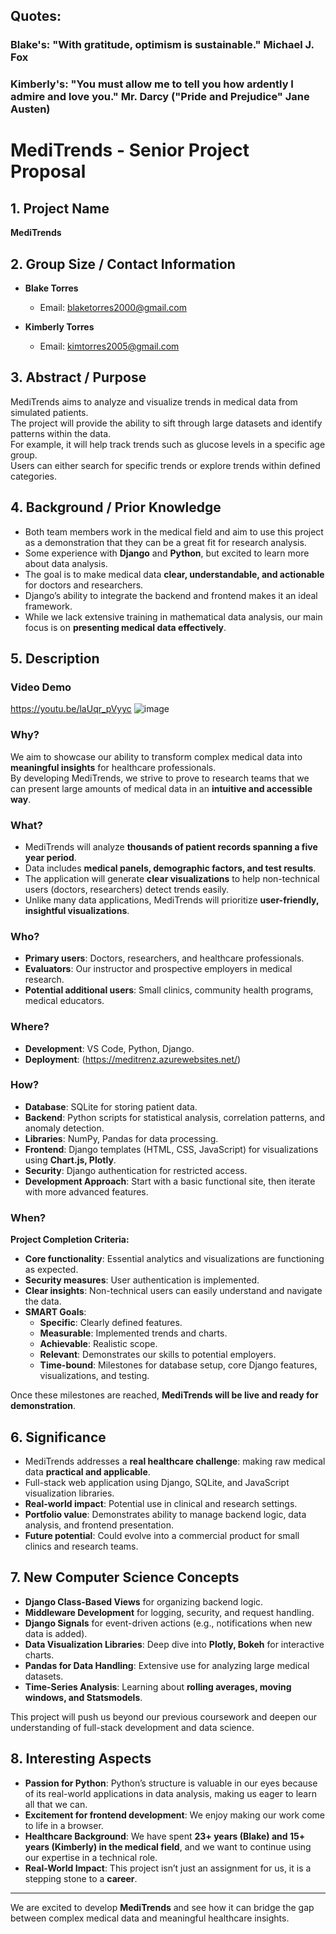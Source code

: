 ## Quotes:
### Blake's: "With gratitude, optimism is sustainable." Michael J. Fox
### Kimberly's: "You must allow me to tell you how ardently I admire and love you." Mr. Darcy ("Pride and Prejudice" Jane Austen)

# MediTrends - Senior Project Proposal

## 1. Project Name
**MediTrends**

## 2. Group Size / Contact Information
- **Blake Torres**  
  - Email: blaketorres2000@gmail.com  

- **Kimberly Torres**  
  - Email: kimtorres2005@gmail.com  

## 3. Abstract / Purpose
MediTrends aims to analyze and visualize trends in medical data from simulated patients.  
The project will provide the ability to sift through large datasets and identify patterns within the data.  
For example, it will help track trends such as glucose levels in a specific age group.  
Users can either search for specific trends or explore trends within defined categories.  

## 4. Background / Prior Knowledge
- Both team members work in the medical field and aim to use this project as a demonstration that they can be a great fit for research analysis.
- Some experience with **Django** and **Python**, but excited to learn more about data analysis.
- The goal is to make medical data **clear, understandable, and actionable** for doctors and researchers.
- Django’s ability to integrate the backend and frontend makes it an ideal framework.
- While we lack extensive training in mathematical data analysis, our main focus is on **presenting medical data effectively**.

## 5. Description

### **Video Demo**
https://youtu.be/laUqr_pVyyc ![image](https://github.com/user-attachments/assets/75a3db15-d200-47c2-aaaf-aea9101ab4e4)

### **Why?**
We aim to showcase our ability to transform complex medical data into **meaningful insights** for healthcare professionals.  
By developing MediTrends, we strive to prove to research teams that we can present large amounts of medical data in an **intuitive and accessible way**.

### **What?**
- MediTrends will analyze **thousands of patient records spanning a five year period**.
- Data includes **medical panels, demographic factors, and test results**.
- The application will generate **clear visualizations** to help non-technical users (doctors, researchers) detect trends easily.
- Unlike many data applications, MediTrends will prioritize **user-friendly, insightful visualizations**.

### **Who?**
- **Primary users**: Doctors, researchers, and healthcare professionals.
- **Evaluators**: Our instructor and prospective employers in medical research.
- **Potential additional users**: Small clinics, community health programs, medical educators.

### **Where?**
- **Development**: VS Code, Python, Django.
- **Deployment**: (https://meditrenz.azurewebsites.net/)

### **How?**
- **Database**: SQLite for storing patient data.
- **Backend**: Python scripts for statistical analysis, correlation patterns, and anomaly detection.
- **Libraries**: NumPy, Pandas for data processing.
- **Frontend**: Django templates (HTML, CSS, JavaScript) for visualizations using **Chart.js, Plotly**.
- **Security**: Django authentication for restricted access.
- **Development Approach**: Start with a basic functional site, then iterate with more advanced features.

### **When?**
**Project Completion Criteria:**
- **Core functionality**: Essential analytics and visualizations are functioning as expected.
- **Security measures**: User authentication is implemented.
- **Clear insights**: Non-technical users can easily understand and navigate the data.
- **SMART Goals**:
  - **Specific**: Clearly defined features.
  - **Measurable**: Implemented trends and charts.
  - **Achievable**: Realistic scope.
  - **Relevant**: Demonstrates our skills to potential employers.
  - **Time-bound**: Milestones for database setup, core Django features, visualizations, and testing.

Once these milestones are reached, **MediTrends will be live and ready for demonstration**.

## 6. Significance
- MediTrends addresses a **real healthcare challenge**: making raw medical data **practical and applicable**.
- Full-stack web application using Django, SQLite, and JavaScript visualization libraries.
- **Real-world impact**: Potential use in clinical and research settings.
- **Portfolio value**: Demonstrates ability to manage backend logic, data analysis, and frontend presentation.
- **Future potential**: Could evolve into a commercial product for small clinics and research teams.

## 7. New Computer Science Concepts
- **Django Class-Based Views** for organizing backend logic.
- **Middleware Development** for logging, security, and request handling.
- **Django Signals** for event-driven actions (e.g., notifications when new data is added).
- **Data Visualization Libraries**: Deep dive into **Plotly, Bokeh** for interactive charts.
- **Pandas for Data Handling**: Extensive use for analyzing large medical datasets.
- **Time-Series Analysis**: Learning about **rolling averages, moving windows, and Statsmodels**.

This project will push us beyond our previous coursework and deepen our understanding of full-stack development and data science.

## 8. Interesting Aspects
- **Passion for Python**: Python’s structure is valuable in our eyes because of its real-world applications in data analysis, making us eager to learn all that we can.
- **Excitement for frontend development**: We enjoy making our work come to life in a browser.
- **Healthcare Background**: We have spent **23+ years (Blake) and 15+ years (Kimberly) in the medical field**, and we want to continue using our expertise in a technical role.
- **Real-World Impact**: This project isn’t just an assignment for us, it is a stepping stone to a **career**.

---

We are excited to develop **MediTrends** and see how it can bridge the gap between complex medical data and meaningful healthcare insights.
